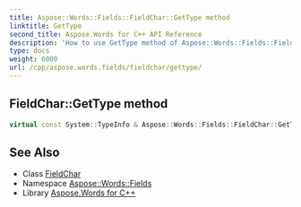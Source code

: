 ```yaml
---
title: Aspose::Words::Fields::FieldChar::GetType method
linktitle: GetType
second_title: Aspose.Words for C++ API Reference
description: 'How to use GetType method of Aspose::Words::Fields::FieldChar class in C++.'
type: docs
weight: 6000
url: /cpp/aspose.words.fields/fieldchar/gettype/
---
```

## FieldChar::GetType method




```cpp
virtual const System::TypeInfo & Aspose::Words::Fields::FieldChar::GetType() const override
```

## See Also

* Class [FieldChar](../)
* Namespace [Aspose::Words::Fields](../../)
* Library [Aspose.Words for C++](../../../)
